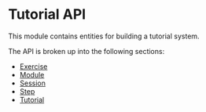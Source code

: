 # Tutorial API

This module contains entities for building a tutorial system.

The API is broken up into the following sections:

- [Exercise](Exercise/ExerciseAPI.md)
- [Module](Module/ModuleAPI.md)
- [Session](Session/SessionAPI.md)
- [Step](Step/StepAPI.md)
- [Tutorial](Tutorial/TutorialAPI.md)

